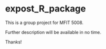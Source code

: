 # expost_R_package

This is a group project for MFIT 5008.

Further description will be available in no time.

Thanks!
